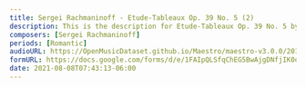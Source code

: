 ```yaml
---
title: Sergei Rachmaninoff - Etude-Tableaux Op. 39 No. 5 (2)
description: This is the description for Etude-Tableaux Op. 39 No. 5 by Sergei Rachmaninoff
composers: [Sergei Rachmaninoff]
periods: [Romantic]
audioURL: https://OpenMusicDataset.github.io/Maestro/maestro-v3.0.0/2013/ORIG-MIDI_01_7_6_13_Group__MID--AUDIO_04_R1_2013_wav--3.midi
formURL: https://docs.google.com/forms/d/e/1FAIpQLSfqChEG5BwAjgDNfjIK0ovJqu9XXggN2IDjjVt3ZCaWaZ6ePw/viewform
date: 2021-08-08T07:43:13-06:00
---
```

